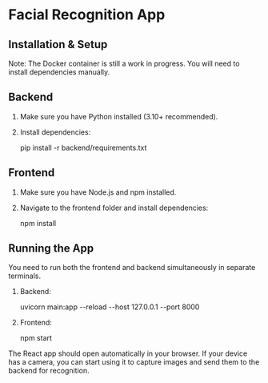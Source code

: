 Facial Recognition App
======================

Installation & Setup
-------------------

Note: The Docker container is still a work in progress. You will need to install dependencies manually.

Backend
-------

1. Make sure you have Python installed (3.10+ recommended).  
2. Install dependencies:

   pip install -r backend/requirements.txt

Frontend
--------

1. Make sure you have Node.js and npm installed.  
2. Navigate to the frontend folder and install dependencies:

   npm install

Running the App
---------------

You need to run both the frontend and backend simultaneously in separate terminals.

1. Backend:

   uvicorn main:app --reload --host 127.0.0.1 --port 8000

2. Frontend:

   npm start

The React app should open automatically in your browser. If your device has a camera, you can start using it to capture images and send them to the backend for recognition.
